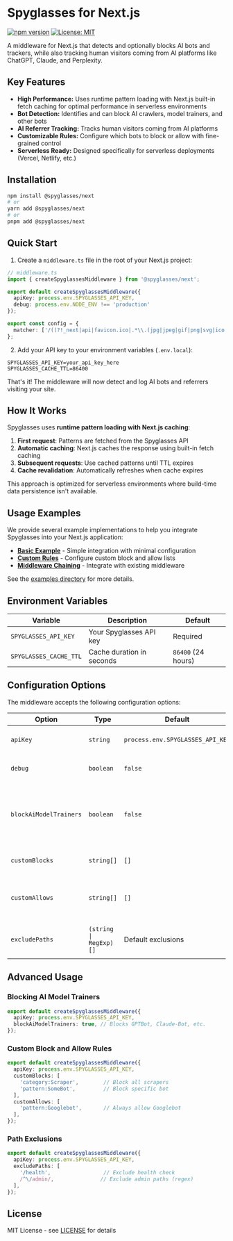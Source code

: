 # Spyglasses for Next.js

[![npm version](https://badge.fury.io/js/@spyglasses%2Fnext.svg)](https://www.npmjs.com/package/@spyglasses/next)
[![License: MIT](https://img.shields.io/badge/License-MIT-yellow.svg)](https://opensource.org/licenses/MIT)

A middleware for Next.js that detects and optionally blocks AI bots and trackers, while also tracking human visitors coming from AI platforms like ChatGPT, Claude, and Perplexity.

## Key Features

- **High Performance:** Uses runtime pattern loading with Next.js built-in fetch caching for optimal performance in serverless environments
- **Bot Detection:** Identifies and can block AI crawlers, model trainers, and other bots
- **AI Referrer Tracking:** Tracks human visitors coming from AI platforms
- **Customizable Rules:** Configure which bots to block or allow with fine-grained control
- **Serverless Ready:** Designed specifically for serverless deployments (Vercel, Netlify, etc.)

## Installation

```bash
npm install @spyglasses/next
# or
yarn add @spyglasses/next
# or
pnpm add @spyglasses/next
```

## Quick Start

1. Create a `middleware.ts` file in the root of your Next.js project:

```typescript
// middleware.ts
import { createSpyglassesMiddleware } from '@spyglasses/next';

export default createSpyglassesMiddleware({
  apiKey: process.env.SPYGLASSES_API_KEY,
  debug: process.env.NODE_ENV !== 'production'
});

export const config = {
  matcher: ['/((?!_next|api|favicon.ico|.*\\.(jpg|jpeg|gif|png|svg|ico|css|js)).*)'],
};
```

2. Add your API key to your environment variables (`.env.local`):

```
SPYGLASSES_API_KEY=your_api_key_here
SPYGLASSES_CACHE_TTL=86400
```

That's it! The middleware will now detect and log AI bots and referrers visiting your site.

## How It Works

Spyglasses uses **runtime pattern loading with Next.js caching**:

1. **First request**: Patterns are fetched from the Spyglasses API
2. **Automatic caching**: Next.js caches the response using built-in fetch caching
3. **Subsequent requests**: Use cached patterns until TTL expires
4. **Cache revalidation**: Automatically refreshes when cache expires

This approach is optimized for serverless environments where build-time data persistence isn't available.

## Usage Examples

We provide several example implementations to help you integrate Spyglasses into your Next.js application:

- **[Basic Example](./examples/basic)** - Simple integration with minimal configuration
- **[Custom Rules](./examples/custom-rules)** - Configure custom block and allow lists
- **[Middleware Chaining](./examples/middleware-chaining)** - Integrate with existing middleware

See the [examples directory](./examples) for more details.

## Environment Variables

| Variable | Description | Default |
|----------|-------------|---------|
| `SPYGLASSES_API_KEY` | Your Spyglasses API key | Required |
| `SPYGLASSES_CACHE_TTL` | Cache duration in seconds | `86400` (24 hours) |

## Configuration Options

The middleware accepts the following configuration options:

| Option | Type | Default | Description |
|--------|------|---------|-------------|
| `apiKey` | `string` | `process.env.SPYGLASSES_API_KEY` | Your Spyglasses API key |
| `debug` | `boolean` | `false` | Enable debug logging |
| `blockAiModelTrainers` | `boolean` | `false` | Whether to block AI model trainers (GPTBot, Claude, etc.) |
| `customBlocks` | `string[]` | `[]` | Custom patterns to block |
| `customAllows` | `string[]` | `[]` | Custom patterns to allow (overrides blocks) |
| `excludePaths` | `(string \| RegExp)[]` | Default exclusions | Paths to exclude from monitoring |

## Advanced Usage

### Blocking AI Model Trainers

```typescript
export default createSpyglassesMiddleware({
  apiKey: process.env.SPYGLASSES_API_KEY,
  blockAiModelTrainers: true, // Blocks GPTBot, Claude-Bot, etc.
});
```

### Custom Block and Allow Rules

```typescript
export default createSpyglassesMiddleware({
  apiKey: process.env.SPYGLASSES_API_KEY,
  customBlocks: [
    'category:Scraper',        // Block all scrapers
    'pattern:SomeBot',         // Block specific bot
  ],
  customAllows: [
    'pattern:Googlebot',       // Always allow Googlebot
  ],
});
```

### Path Exclusions

```typescript
export default createSpyglassesMiddleware({
  apiKey: process.env.SPYGLASSES_API_KEY,
  excludePaths: [
    '/health',                 // Exclude health check
    /^\/admin/,               // Exclude admin paths (regex)
  ],
});
```

## License

MIT License - see [LICENSE](LICENSE) for details 